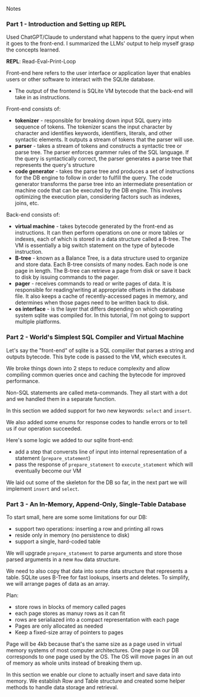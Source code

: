 Notes

### Part 1 - Introduction and Setting up REPL

Used ChatGPT/Claude to understand what happens to the query input when it goes to the front-end. I summarized the LLMs' output
to help myself grasp the concepts learned.

**REPL**: Read-Eval-Print-Loop

Front-end here refers to the user interface or application layer that enables users or other software to
interact with the SQLite database.

- The output of the frontend is SQLite VM bytecode that the back-end will take in as instructions.

Front-end consists of:

- **tokenizer** - responsible for breaking down input SQL query into sequence of tokens. The tokenizer scans the input character by character and identifies
  keywords, identifiers, literals, and other syntactic elements. It outputs a stream of tokens that the parser will use.
- **parser** - takes a stream of tokens and constructs a syntactic tree or parse tree. The parser enforces grammer rules of the SQL language. If the
  query is syntactically correct, the parser generates a parse tree that represents the query's structure
- **code generator** - takes the parse tree and produces a set of instructions for the DB engine to
  follow in order to fulfill the query. The code generator transforms the parse tree into an intermediate presentation
  or machine code that can be executed by the DB engine. This involves optimizing the execution plan, considering factors
  such as indexes, joins, etc.

Back-end consists of:

- **virtual machine** - takes bytecode generated by the front-end as instructions. It can then perform operations on one or more tables or indexes,
  each of which is stored in a data structure called a B-tree. The VM is essentially a big switch statement on the type of bytecode instruction.
- **B-tree** - known as a Balance Tree, is a data structure used to organize and store data. Each B-tree consists of many nodes. Each node is one
  page in length. The B-tree can retrieve a page from disk or save it back to disk by issuing commands to the pager.
- **pager** - receives commands to read or write pages of data. It is responsible for reading/writing at appropriate offsets in the database file.
  It also keeps a cache of recently-accessed pages in memory, and determines when those pages need to be written back to disk.
- **os interface** - is the layer that differs depending on which operating system sqlite was compiled for. In this tutorial, I'm not going to
  support multiple platforms.

### Part 2 - World's Simplest SQL Compiler and Virtual Machine

Let's say the "front-end" of sqlite is a SQL compiiler that parses a string and outputs bytecode. This
byte code is passed to the VM, which executes it.

We broke things down into 2 steps to reduce complexity and allow compiling common queries once and
caching the bytecode for improved performance.

Non-SQL statements are called meta-commands. They all start with a dot and we handled them in a separate
function.

In this section we added support for two new keywords: `select` and `insert`.

We also added some enums for response codes to handle errors or to tell us if our operation succeeded.

Here's some logic we added to our sqlite front-end:

- add a step that conversts line of input into internal representation of a statement (`prepare_statement`)
- pass the response of `prepare_statement` to `execute_statement` which will eventually become our VM

We laid out some of the skeleton for the DB so far, in the next part we will implement `insert` and `select`.

### Part 3 - An In-Memory, Append-Only, Single-Table Database

To start small, here are some some limitations for our DB:

- support two operations: inserting a row and printing all rows
- reside only in memory (no persistence to disk)
- support a single, hard-coded table

We will upgrade `prepare_statement` to parse arguments and store those parsed arguments in a new `Row` data structure.

We need to also copy that data into some data structure that represents a table. SQLite uses B-Tree for fast lookups, inserts and deletes. To
simplify, we will arrange pages of data as an array.

Plan:

- store rows in blocks of memory called pages
- each page stores as manuy rows as it can fit
- rows are serialiazed into a compact representation with each page
- Pages are only allocated as needed
- Keep a fixed-size array of pointers to pages

Page will be 4kb because that's the same size as a page used in virtual memory systems of most computer architectures. One page in our DB corresponds
to one page used by the OS. The OS will move pages in an out of memory as whole units instead of breaking them up.

In this section we enable our clone to actually insert and save data into memory. We establish Row and Table structure and created some helper
methods to handle data storage and retrieval.
